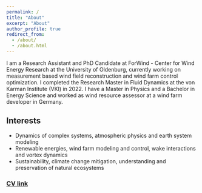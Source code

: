 ```yaml
---
permalink: /
title: "About"
excerpt: "About"
author_profile: true
redirect_from: 
  - /about/
  - /about.html
---
```


I am a Research Assistant and PhD Candidate at ForWind - Center for Wind Energy Research at the University of Oldenburg, currently working on measurement based wind field reconstruction and wind farm control optimization. I completed the Research Master in Fluid Dynamics at the von Karman Institute (VKI) in 2022. I have a Master in Physics and a Bachelor in Energy Science and worked as wind resource assessor at a wind farm developer in Germany. 
## Interests

- Dynamics of complex systems, atmospheric physics and earth system modeling
- Renewable energies, wind farm modeling and control, wake interactions and vortex dynamics
- Sustainability, climate change mitigation, understanding and preservation of natural ecosystems

### [CV link](https://jankbohrer.github.io/cv/)
